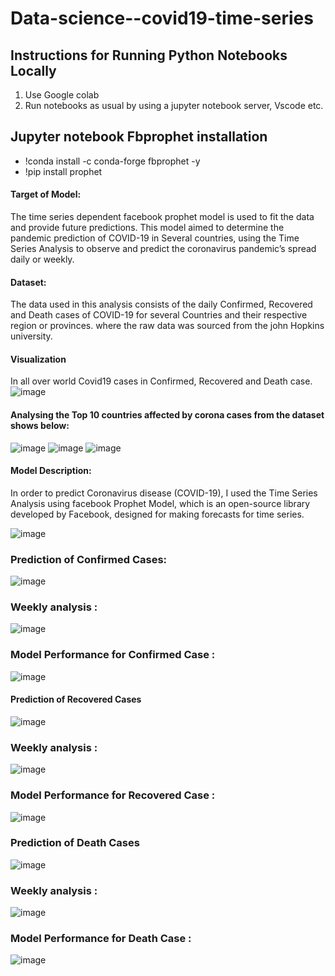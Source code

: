 # Data-science--covid19-time-series


## Instructions for Running Python Notebooks Locally

1. Use Google colab
2. Run notebooks as usual by using a jupyter notebook server, Vscode etc.
## Jupyter notebook Fbprophet installation 
 * !conda install -c conda-forge fbprophet -y
 * !pip install prophet



#### Target of Model:
The time series dependent facebook prophet model is used to fit the data and provide future predictions. This model aimed to determine the pandemic prediction of COVID-19 in Several countries, using the Time Series Analysis to observe and predict the coronavirus pandemic’s spread daily or weekly.

#### Dataset: 
The data used in this analysis consists of the daily Confirmed, Recovered and Death cases of COVID-19 for several Countries and their respective region or provinces. where the raw data was sourced from the john Hopkins university.  
#### Visualization 
In all over world Covid19 cases in Confirmed, Recovered and Death case.
![image](https://user-images.githubusercontent.com/73145010/156256681-93d8bcec-7e84-4808-98e9-5024cd82c644.png)

#### Analysing the Top 10 countries affected by corona cases from the dataset shows below:

![image](https://user-images.githubusercontent.com/73145010/156257130-a53fcd1b-ccc3-4cc4-b5a2-17db413146a6.png)
![image](https://user-images.githubusercontent.com/73145010/156257153-55dcae32-9ca1-4f46-8bb4-3d43618a2a2c.png)
![image](https://user-images.githubusercontent.com/73145010/156257192-881ecd82-106d-4a30-b8d1-7d2c3a7f248e.png)


#### Model Description: 
In order to predict Coronavirus disease (COVID-19), I used the Time Series Analysis using facebook Prophet Model, which is an open-source library developed by Facebook, designed for making forecasts for time series.

![image](https://user-images.githubusercontent.com/73145010/156255858-94a5b333-c4f6-48ef-ad45-2564a7656013.png)


### Prediction of Confirmed Cases:
![image](https://user-images.githubusercontent.com/73145010/156257670-61e06e5d-36bf-4d6a-ae3c-3343854583a9.png)

### Weekly analysis :
![image](https://user-images.githubusercontent.com/73145010/156257847-adec9b78-593d-4473-99ab-fdfbe0d87beb.png)

### Model Performance for Confirmed Case :
![image](https://user-images.githubusercontent.com/73145010/156257994-782ea132-9011-4e97-a137-1be9788a8b32.png)


#### Prediction of Recovered Cases
![image](https://user-images.githubusercontent.com/73145010/156258397-08af1475-ce4b-4a66-aeca-8bc51c7ca393.png)

### Weekly analysis :
![image](https://user-images.githubusercontent.com/73145010/156258443-a53672a2-9d20-4ac8-9fcd-18773829797b.png)


### Model Performance for Recovered Case :
![image](https://user-images.githubusercontent.com/73145010/156258504-fd2e154e-e4c5-4b87-ae4a-d113de315d92.png)



### Prediction of Death Cases
![image](https://user-images.githubusercontent.com/73145010/156258655-1e84f2de-b258-4509-9406-1af046571ee8.png)

### Weekly analysis :
![image](https://user-images.githubusercontent.com/73145010/156258443-a53672a2-9d20-4ac8-9fcd-18773829797b.png)


### Model Performance for Death Case :
![image](https://user-images.githubusercontent.com/73145010/156258805-7575b7fb-49fd-4f68-bc72-8b776c15197f.png)



